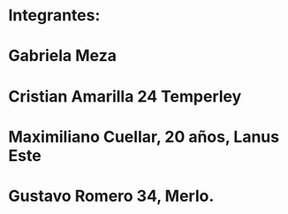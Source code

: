 # Integrantes:
# Gabriela Meza
# Cristian Amarilla 24 Temperley

# Maximiliano Cuellar, 20 años, Lanus Este

# Gustavo Romero 34, Merlo.

